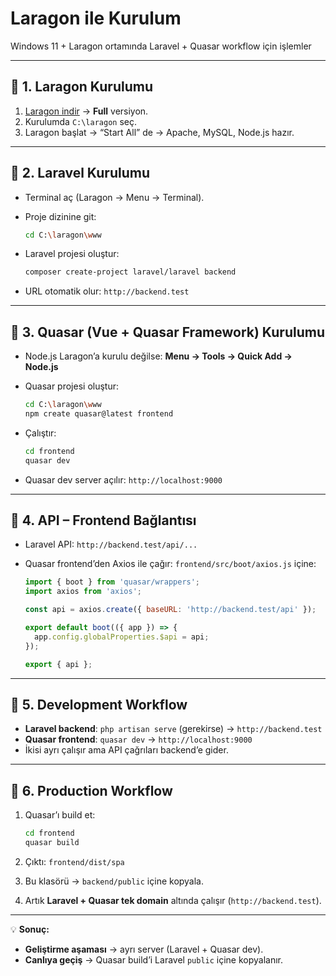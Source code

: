 # Laragon ile Kurulum

Windows 11 + Laragon ortamında Laravel + Quasar workflow için işlemler

---

## 🔹 1. Laragon Kurulumu

1. [Laragon indir](https://laragon.org/download/) → **Full** versiyon.
2. Kurulumda `C:\laragon` seç.
3. Laragon başlat → “Start All” de → Apache, MySQL, Node.js hazır.

---

## 🔹 2. Laravel Kurulumu

- Terminal aç (Laragon → Menu → Terminal).
- Proje dizinine git:

  ```bash
  cd C:\laragon\www
  ```

- Laravel projesi oluştur:

  ```bash
  composer create-project laravel/laravel backend
  ```

- URL otomatik olur: `http://backend.test`

---

## 🔹 3. Quasar (Vue + Quasar Framework) Kurulumu

- Node.js Laragon’a kurulu değilse: **Menu → Tools → Quick Add → Node.js**
- Quasar projesi oluştur:

  ```bash
  cd C:\laragon\www
  npm create quasar@latest frontend
  ```

- Çalıştır:

  ```bash
  cd frontend
  quasar dev
  ```

- Quasar dev server açılır: `http://localhost:9000`

---

## 🔹 4. API – Frontend Bağlantısı

- Laravel API: `http://backend.test/api/...`
- Quasar frontend’den Axios ile çağır:
  `frontend/src/boot/axios.js` içine:

  ```js
  import { boot } from 'quasar/wrappers';
  import axios from 'axios';

  const api = axios.create({ baseURL: 'http://backend.test/api' });

  export default boot(({ app }) => {
    app.config.globalProperties.$api = api;
  });

  export { api };
  ```

---

## 🔹 5. Development Workflow

- **Laravel backend**: `php artisan serve` (gerekirse) → `http://backend.test`
- **Quasar frontend**: `quasar dev` → `http://localhost:9000`
- İkisi ayrı çalışır ama API çağrıları backend’e gider.

---

## 🔹 6. Production Workflow

1. Quasar’ı build et:

   ```bash
   cd frontend
   quasar build
   ```

2. Çıktı: `frontend/dist/spa`
3. Bu klasörü → `backend/public` içine kopyala.
4. Artık **Laravel + Quasar tek domain** altında çalışır (`http://backend.test`).

---

💡 **Sonuç:**

- **Geliştirme aşaması** → ayrı server (Laravel + Quasar dev).
- **Canlıya geçiş** → Quasar build’i Laravel `public` içine kopyalanır.
